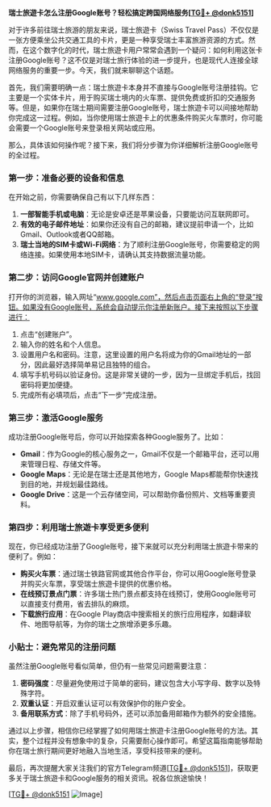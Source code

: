**瑞士旅遊卡怎么注册Google账号？轻松搞定跨国网络服务[[TG💪+ @donk5151](https://t.me/s/donk5151)]**

对于许多前往瑞士旅游的朋友来说，瑞士旅遊卡（Swiss Travel Pass）不仅仅是一张方便乘坐公共交通工具的卡片，更是一种享受瑞士丰富旅游资源的方式。然而，在这个数字化的时代，瑞士旅遊卡用户常常会遇到一个疑问：如何利用这张卡注册Google账号？这不仅是对瑞士旅行体验的进一步提升，也是现代人连接全球网络服务的重要一步。今天，我们就来聊聊这个话题。

首先，我们需要明确一点：瑞士旅遊卡本身并不直接与Google账号注册挂钩。它主要是一个实体卡片，用于购买瑞士境内的火车票、提供免费或折扣的交通服务等。但是，如果你在瑞士期间需要注册Google账号，瑞士旅遊卡可以间接地帮助你完成这一过程。例如，当你使用瑞士旅遊卡上的优惠条件购买火车票时，你可能会需要一个Google账号来登录相关网站或应用。

那么，具体该如何操作呢？接下来，我们将分步骤为你详细解析注册Google账号的全过程。

### 第一步：准备必要的设备和信息

在开始之前，你需要确保自己有以下几样东西：

1. **一部智能手机或电脑**：无论是安卓还是苹果设备，只要能访问互联网即可。
2. **有效的电子邮件地址**：如果你还没有自己的邮箱，建议提前申请一个，比如Gmail、Outlook或者QQ邮箱。
3. **瑞士当地的SIM卡或Wi-Fi网络**：为了顺利注册Google账号，你需要稳定的网络连接。如果使用本地SIM卡，请确认其支持数据流量功能。

### 第二步：访问Google官网并创建账户

打开你的浏览器，输入网址“www.google.com”，然后点击页面右上角的“登录”按钮。如果没有Google账号，系统会自动提示你注册新账户。接下来按照以下步骤进行：

1. 点击“创建账户”。
2. 输入你的姓名和个人信息。
3. 设置用户名和密码。注意，这里设置的用户名将成为你的Gmail地址的一部分，因此最好选择简单易记且独特的组合。
4. 填写手机号码以验证身份。这是非常关键的一步，因为一旦绑定手机后，找回密码将更加便捷。
5. 完成所有必填项后，点击“下一步”完成注册。

### 第三步：激活Google服务

成功注册Google账号后，你可以开始探索各种Google服务了。比如：

- **Gmail**：作为Google的核心服务之一，Gmail不仅是一个邮箱平台，还可以用来管理日程、存储文件等。
- **Google Maps**：无论是在瑞士还是其他地方，Google Maps都能帮你快速找到目的地，并规划最佳路线。
- **Google Drive**：这是一个云存储空间，可以帮助你备份照片、文档等重要资料。

### 第四步：利用瑞士旅遊卡享受更多便利

现在，你已经成功注册了Google账号，接下来就可以充分利用瑞士旅遊卡带来的便利了。例如：

- **购买火车票**：通过瑞士铁路官网或其他合作平台，你可以用Google账号登录并购买火车票，享受瑞士旅遊卡提供的优惠价格。
- **在线预订景点门票**：许多瑞士热门景点都支持在线预订，使用Google账号可以直接支付费用，省去排队的麻烦。
- **下载旅行应用**：在Google Play商店中搜索相关的旅行应用程序，如翻译软件、地图导航等，为你的瑞士之旅增添更多乐趣。

### 小贴士：避免常见的注册问题

虽然注册Google账号看似简单，但仍有一些常见问题需要注意：

1. **密码强度**：尽量避免使用过于简单的密码，建议包含大小写字母、数字以及特殊字符。
2. **双重认证**：开启双重认证可以有效保护你的账户安全。
3. **备用联系方式**：除了手机号码外，还可以添加备用邮箱作为额外的安全措施。

通过以上步骤，相信你已经掌握了如何用瑞士旅遊卡注册Google账号的方法。其实，整个过程并没有想象中的复杂，只需要耐心操作即可。希望这篇指南能够帮助你在瑞士旅行期间更好地融入当地生活，享受科技带来的便利。

最后，再次提醒大家关注我们的官方Telegram频道[[TG💪+ @donk5151](https://t.me/s/donk5151)]，获取更多关于瑞士旅遊卡和Google服务的相关资讯。祝各位旅途愉快！

[[TG💪+ @donk5151](https://t.me/s/donk5151) ![Image](https://i.postimg.cc/rwNCRYN7/Snipaste-2025-04-30-17-27-05.png)]